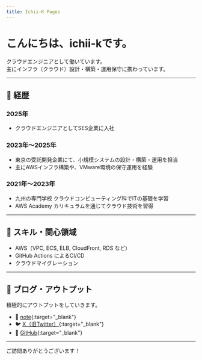 ```yaml
---
title: Ichii-K Pages
---
```


# こんにちは、ichii-kです。

クラウドエンジニアとして働いています。  
主にインフラ（クラウド）設計・構築・運用保守に携わっています。  

---

## 📜 経歴

### 2025年
- クラウドエンジニアとしてSES企業に入社

### 2023年〜2025年
- 東京の受託開発企業にて、小規模システムの設計・構築・運用を担当
- 主にAWSインフラ構築や、VMware環境の保守運用を経験

### 2021年〜2023年
- 九州の専門学校 クラウドコンピューティング科でITの基礎を学習
- AWS Academy カリキュラムを通じてクラウド技術を習得

---

## 🔧 スキル・関心領域

- AWS（VPC, ECS, ELB, CloudFront, RDS など）
- GitHub Actions によるCI/CD
- クラウドマイグレーション

---

## 📝 ブログ・アウトプット

積極的にアウトプットをしていきます。

- 📘 [note](https://note.com/ichii_k){:target="_blank"}
- 🐦 [X（旧Twitter）](https://x.com/ichii_k2001){:target="_blank"}
- 🐙 [GitHub](https://github.com/ichii-k2001){:target="_blank"}

---

ご訪問ありがとうございます！
